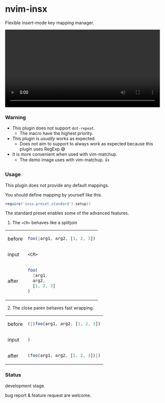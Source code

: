 # nvim-insx

Flexible insert-mode key mapping manager.

<video src="https://user-images.githubusercontent.com/629908/212733495-f8e5486c-215c-4c01-b53c-b720b9779c3f.mov" width="100%"></video>

### Warning

- This plugin does not support `dot-repeat`.
  - The macro have the highest priority.
- This plugin is *usually* works as expected.
  - Does not aim to support to always work as expected because this plugin uses RegExp 😅
- It is more convenient when used with vim-matchup.
  - The demo image uses with vim-matchup. 👍

### Usage

This plugin does not provide any default mappings.

You should define mapping by yourself like this.

```lua
require('insx.preset.standard').setup()
```

The standard preset enables some of the advanced features.

1. The `<CR>` behaves like a splitjoin

<table>
<tr>
<td>before</td>
<td>

```ts
foo(|arg1, arg2, [1, 2, 3])
```

</td>
</tr>
<tr>
<td>input</td>
<td>

```
<CR>
```

</td>
</tr>
<tr>
<td>after</td>
<td>

```ts
foo(
  |arg1,
  arg2,
  [1, 2, 3]
)
```

</td>
</tr>
</table>

2. The close paren behaves fast wrapping.

<table>
<tr>
<td>before</td>
<td>

```ts
(|)foo(arg1, arg2, [1, 2, 3])
```

</td>
</tr>
<tr>
<td>input</td>
<td>

```
)
````

</td>
</tr>
<tr>
<td>after</td>
<td>

```ts
(foo(arg1, arg2, [1, 2, 3])|)
```

</td>
</tr>
</table>


### Status

development stage.

bug report & feature request are welcome.

